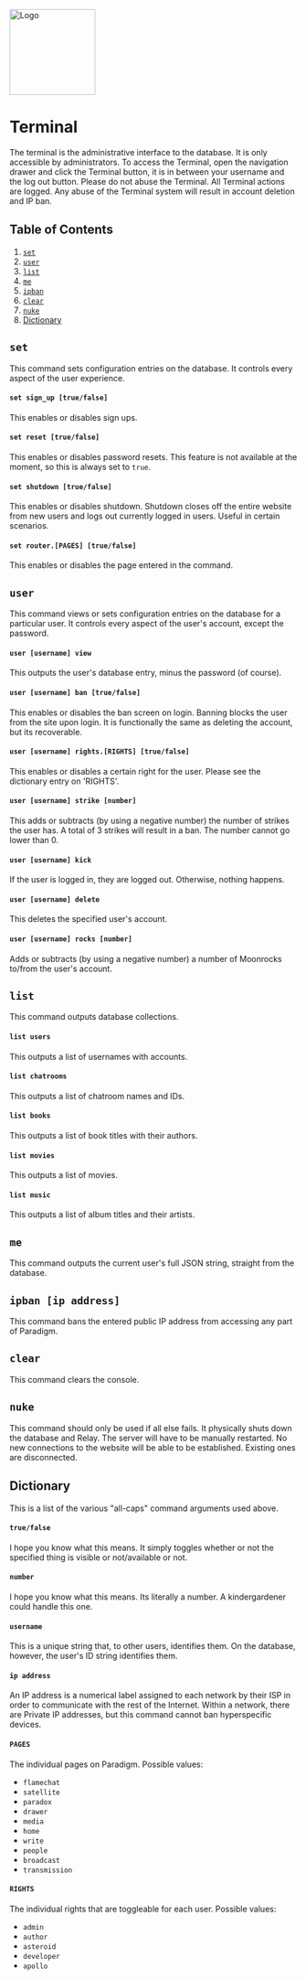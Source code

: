 [<img src="https://www.theparadigmdev.com/relay/img/paradigm.png" alt="Logo" width="150" height="150"></img>](https://www.theparadigmdev.com/)
# Terminal

The terminal is the administrative interface to the database. It is only accessible by administrators. To access the Terminal, open the navigation drawer and click the Terminal button, it is in between your username and the log out button. Please do not abuse the Terminal. All Terminal actions are logged. Any abuse of the Terminal system will result in account deletion and IP ban.

## Table of Contents
1. [`set`](https://github.com/Paradigm-Dev/docs/blob/master/Terminal.md#set)
2. [`user`](https://github.com/Paradigm-Dev/docs/blob/master/Terminal.md#user)
3. [`list`](https://github.com/Paradigm-Dev/docs/blob/master/Terminal.md#list)
4. [`me`](https://github.com/Paradigm-Dev/docs/blob/master/Terminal.md#me)
5. [`ipban`](https://github.com/Paradigm-Dev/docs/blob/master/Terminal.md#ipban)
6. [`clear`](https://github.com/Paradigm-Dev/docs/blob/master/Terminal.md#clear)
7. [`nuke`](https://github.com/Paradigm-Dev/docs/blob/master/Terminal.md#nuke)
8. [Dictionary](https://github.com/Paradigm-Dev/docs/blob/master/Terminal.md#dictionary)

## `set`
This command sets configuration entries on the database. It controls every aspect of the user experience.
#### `set sign_up [true/false]`
This enables or disables sign ups.
#### `set reset [true/false]`
This enables or disables password resets. This feature is not available at the moment, so this is always set to `true`.
#### `set shutdown [true/false]`
This enables or disables shutdown. Shutdown closes off the entire website from new users and logs out currently logged in users. Useful in certain scenarios.
#### `set router.[PAGES] [true/false]`
This enables or disables the page entered in the command.

## `user`
This command views or sets configuration entries on the database for a particular user. It controls every aspect of the user's account, except the password.
#### `user [username] view`
This outputs the user's database entry, minus the password (of course).
#### `user [username] ban [true/false]`
This enables or disables the ban screen on login. Banning blocks the user from the site upon login. It is functionally the same as deleting the account, but its recoverable.
#### `user [username] rights.[RIGHTS] [true/false]`
This enables or disables a certain right for the user. Please see the dictionary entry on 'RIGHTS'.
#### `user [username] strike [number]`
This adds or subtracts (by using a negative number) the number of strikes the user has. A total of 3 strikes will result in a ban. The number cannot go lower than 0.
#### `user [username] kick`
If the user is logged in, they are logged out. Otherwise, nothing happens.
#### `user [username] delete`
This deletes the specified user's account.
#### `user [username] rocks [number]`
Adds or subtracts (by using a negative number) a number of Moonrocks to/from the user's account.

## `list`
This command outputs database collections.
#### `list users`
This outputs a list of usernames with accounts.
#### `list chatrooms`
This outputs a list of chatroom names and IDs.
#### `list books`
This outputs a list of book titles with their authors.
#### `list movies`
This outputs a list of movies.
#### `list music`
This outputs a list of album titles and their artists.

## `me`
This command outputs the current user's full JSON string, straight from the database.

## `ipban [ip address]`
This command bans the entered public IP address from accessing any part of Paradigm.

## `clear`
This command clears the console.

## `nuke`
This command should only be used if all else fails. It physically shuts down the database and Relay. The server will have to be manually restarted. No new connections to the website will be able to be established. Existing ones are disconnected.

## Dictionary
This is a list of the various "all-caps" command arguments used above.
#### `true/false`
I hope you know what this means. It simply toggles whether or not the specified thing is visible or not/available or not.
#### `number`
I hope you know what this means. Its literally a number. A kindergardener could handle this one.
#### `username`
This is a unique string that, to other users, identifies them. On the database, however, the user's ID string identifies them.
#### `ip address`
An IP address is a numerical label assigned to each network by their ISP in order to communicate with the rest of the Internet. Within a network, there are Private IP addresses, but this command cannot ban hyperspecific devices.
#### `PAGES`
The individual pages on Paradigm. Possible values:
* `flamechat`
* `satellite`
* `paradox`
* `drawer`
* `media`
* `home`
* `write`
* `people`
* `broadcast`
* `transmission`
#### `RIGHTS`
The individual rights that are toggleable for each user. Possible values:
* `admin`
* `author`
* `asteroid`
* `developer`
* `apollo`
